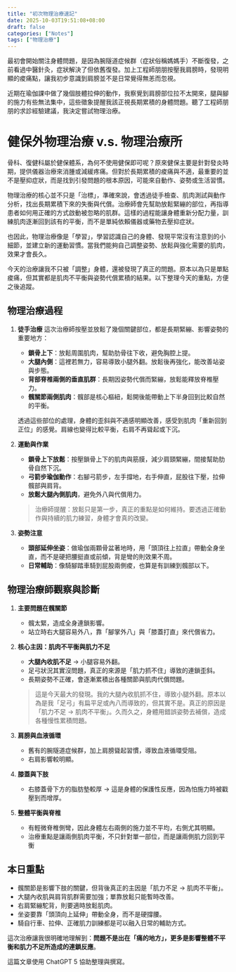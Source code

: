 ```yaml
---
title: "初次物理治療速記"
date: 2025-10-03T19:51:08+08:00
draft: false
categories: ["Notes"]
tags: ["物理治療"]
---
```


最初會開始關注身體問題，是因為腕隧道症候群（症狀俗稱媽媽手）不斷復發，之前看過中醫針灸，症狀解決了但依舊復發。加上工程師朋朋按壓我肩膀時，發現明顯的痠痛點，讓我初步意識到肩膀並不是日常覺得無恙而忽視。

近期在瑜伽課中做了幾個肢體拉伸的動作，我察覺到肩膀部位拉不太開來，腿與腳的施力有些無法集中，這些徵象提醒我該正視長期累積的身體問題。聽了工程師朋朋的求診經驗建議，我決定嘗試物理治療。

<!--more-->

# 健保外物理治療 v.s. 物理治療所

骨科、復健科屬於健保體系，為何不使用健保即可呢？原來健保主要是針對發炎時期，提供儀器治療來消腫或減緩疼痛。但對於長期累積的痠痛與不適，最重要的並不是壓抑症狀，而是找到引發問題的根本原因，可能來自動作、姿勢或生活習慣。

物理治療的核心並不只是「治標」，準確來說，會透過徒手檢查、肌肉測試與動作分析，找出長期累積下來的失衡與代償。治療師會先幫助放鬆緊繃的部位，再指導患者如何用正確的方式啟動被忽略的肌群。這樣的過程能讓身體重新分配力量，訓練肌肉逐漸回到該有的平衡，而不是單純依賴儀器或藥物去壓抑症狀。

也因此，物理治療像是「學習」，學習認識自己的身體、發現平常沒有注意到的小細節，並建立新的運動習慣。當我們能夠自己調整姿勢、放鬆與強化需要的肌肉，效果才會長久。

今天的治療讓我不只被「調整」身體，還被發現了真正的問題。原本以為只是單點痠痛，但其實都是肌肉不平衡與姿勢代償累積的結果。以下整理今天的重點，方便之後追蹤。

## 物理治療過程

1. **徒手治療**
    這次治療師按壓並放鬆了幾個關鍵部位，都是長期緊繃、影響姿勢的重要地方：

    * **鎖骨上下**：放鬆周圍肌肉，幫助肋骨往下收，避免胸腔上提。
    * **大腿內側**：這裡若無力，容易導致小腿外翻。放鬆後再強化，能改善站姿與步態。
    * **背部脊椎兩側的垂直肌群**：長期因姿勢代償而緊繃，放鬆能釋放脊椎壓力。
    * **髖關節兩側肌肉**：髖部是核心樞紐，鬆開後能帶動上下半身回到比較自然的平衡。

    透過這些部位的處理，身體的歪斜與不適感明顯改善，感受到肌肉「重新回到正位」的感覺。肩線也變得比較平衡，右肩不再聳起或下沉。

2. **運動與作業**

    * **鎖骨上下放鬆**：按壓鎖骨上下的肌肉與筋膜，減少肩頸緊繃，間接幫助肋骨自然下沉。
    * **弓箭步瑜伽動作**：右腳弓箭步，左手撐地，右手伸直，屁股往下壓，拉伸髖部與肩背。
    * **放鬆大腿內側肌肉**，避免外八與代償用力。

    > 治療師提醒：放鬆只是第一步，真正的重點是如何維持。要透過正確動作與持續的肌力練習，身體才會真的改變。


3. **姿勢注意**

    * **頭部延伸坐姿**：做瑜伽兩顆骨盆著地時，用「頭頂往上拉直」帶動全身坐直，而不是硬把腰挺直或前傾，背是彎的則效果不周。
    * **日常輔助**：像騎腳踏車騎到屁股兩側痠，也算是有訓練到髖部以下。

## 物理治療師觀察與診斷

1. **主要問題在髖關節**

    * 髖太緊，造成全身連鎖影響。
    * 站立時右大腿容易外八，靠「腳掌外八」與「膝蓋打直」來代償省力。

2. **核心主因：肌肉不平衡與肌力不足**

    * **大腿內收肌不足** → 小腿容易外翻。
    * 足弓狀況其實沒問題，真正的來源是「肌力抓不住」導致的連鎖歪斜。
    * 長期姿勢不正確，會逐漸累積出各種關節與肌肉代償問題。
    
    > 這是今天最大的發現。我的大腿內收肌抓不住，導致小腿外翻。原本以為是我「足弓」有扁平足或內八而導致的，但其實不是。真正的原因是「肌力不足 → 肌肉不平衡」。久而久之，身體用錯誤姿勢去補償，造成各種慢性累積問題。

3. **肩膀與血液循環**

    * 舊有的腕隧道症候群，加上肩膀聳起習慣，導致血液循環受阻。
    * 右肩影響較明顯。

4. **膝蓋與下肢**

    * 右膝蓋骨下方的脂肪墊較厚 → 這是身體的保護性反應，因為怕施力時被戳壓到而增厚。

5. **整體平衡與脊椎**

    * 有輕微脊椎側彎，因此身體左右兩側的施力並不平均，右側尤其明顯。
    * 治療重點是讓兩側肌肉平衡，不只針對單一部位，而是讓兩側肌力回到平衡

## 本日重點

  * 髖關節是影響下肢的關鍵，但背後真正的主因是「肌力不足 → 肌肉不平衡」。
  * 大腿內收肌與肩背肌群需要加強；單靠放鬆只能暫時改善。
  * 右肩緊繃駝背，則要適時放鬆肌肉。
  * 坐姿要靠「頭頂向上延伸」帶動全身，而不是硬撐腰。
  * 騎自行車、拉伸、正確肌力訓練都是可以融入日常的輔助方式。

這次治療讓我很明確地理解到：**問題不是出在「痛的地方」，更多是影響整體不平衡和肌力不足所造成的連鎖反應**。

這篇文章使用 ChatGPT 5 協助整理與撰寫。